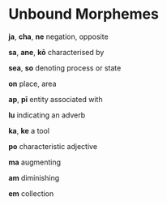# Unbound Morphemes  

**ja**, **cha**, **ne** negation, opposite  

**sa**, **ane**, **kō** characterised by  

**sea**, **so** denoting process or state  

**on** place, area  

**ap**, **pī** entity associated with

**lu** indicating an adverb

**ka**, **ke** a tool

**po** characteristic adjective

**ma**  augmenting

**am** diminishing

**em** collection



